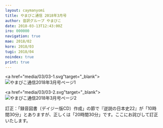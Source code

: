 ```yaml
---
layout: caymanyomi
title: やまびこ通信 2018年3月号
author: 音訳グループ やまびこ
date: 2018-03-13T12:43:00Z
iro: 000000
navigation: true
mae: 2018/02
kore: 2018/03
tugi: 2018/04
noindex: true
print: true
---
```


<a href="media/03/03-1.svg"target="_blank"><img src="media/03/03-1.png" alt="やまびこ通信2018年3月号ページ1" srcset="media/03/03-1.svg" /></a>

<a href="media/03/03-2.svg"target="_blank"><img src="media/03/03-2.png" alt="やまびこ通信2018年3月号ページ2" srcset="media/03/03-2.svg" /></a>

<div>訂正：「録音図書（デイジー版CD）作成」の節で『逆説の日本史22』が「10時間30分」とありますが、正しくは「20時間30分」です。ここにお詫びして訂正いたします。</div>
